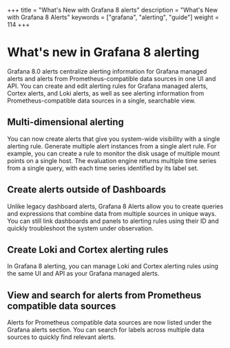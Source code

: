 +++
title = "What's New with Grafana 8 alerts"
description = "What's New with Grafana 8 Alerts"
keywords = ["grafana", "alerting", "guide"]
weight = 114
+++

# What's new in Grafana 8 alerting

Grafana 8.0 alerts centralize alerting information for Grafana managed alerts and alerts from Prometheus-compatible data sources in one UI and API. You can create and edit alerting rules for Grafana managed alerts, Cortex alerts, and Loki alerts, as well as see alerting information from Prometheus-compatible data sources in a single, searchable view.

## Multi-dimensional alerting

You can now create alerts that give you system-wide visibility with a single alerting rule. Generate multiple alert instances from a single alert rule. For example, you can create a rule to monitor the disk usage of multiple mount points on a single host. The evaluation engine returns multiple time series from a single query, with each time series identified by its label set.

## Create alerts outside of Dashboards

Unlike legacy dashboard alerts, Grafana 8 Alerts allow you to create queries and expressions that combine data from multiple sources in unique ways. You can still link dashboards and panels to alerting rules using their ID and quickly troubleshoot the system under observation.

## Create Loki and Cortex alerting rules

In Grafana 8 alerting, you can manage Loki and Cortex alerting rules using the same UI and API as your Grafana managed alerts.

## View and search for alerts from Prometheus compatible data sources

Alerts for Prometheus compatible data sources are now listed under the Grafana alerts section. You can search for labels across multiple data sources to quickly find relevant alerts.